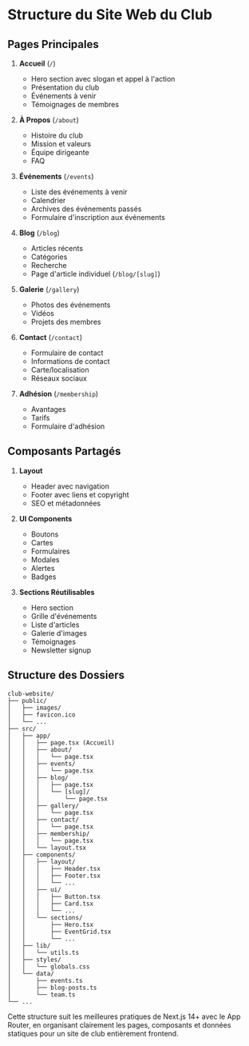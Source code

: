 # Structure du Site Web du Club

## Pages Principales
1. **Accueil** (`/`)
   - Hero section avec slogan et appel à l'action
   - Présentation du club
   - Événements à venir
   - Témoignages de membres

2. **À Propos** (`/about`)
   - Histoire du club
   - Mission et valeurs
   - Équipe dirigeante
   - FAQ

3. **Événements** (`/events`)
   - Liste des événements à venir
   - Calendrier
   - Archives des événements passés
   - Formulaire d'inscription aux événements

4. **Blog** (`/blog`)
   - Articles récents
   - Catégories
   - Recherche
   - Page d'article individuel (`/blog/[slug]`)

5. **Galerie** (`/gallery`)
   - Photos des événements
   - Vidéos
   - Projets des membres

6. **Contact** (`/contact`)
   - Formulaire de contact
   - Informations de contact
   - Carte/localisation
   - Réseaux sociaux

7. **Adhésion** (`/membership`)
   - Avantages
   - Tarifs
   - Formulaire d'adhésion

## Composants Partagés
1. **Layout**
   - Header avec navigation
   - Footer avec liens et copyright
   - SEO et métadonnées

2. **UI Components**
   - Boutons
   - Cartes
   - Formulaires
   - Modales
   - Alertes
   - Badges

3. **Sections Réutilisables**
   - Hero section
   - Grille d'événements
   - Liste d'articles
   - Galerie d'images
   - Témoignages
   - Newsletter signup

## Structure des Dossiers
```
club-website/
├── public/
│   ├── images/
│   ├── favicon.ico
│   └── ...
├── src/
│   ├── app/
│   │   ├── page.tsx (Accueil)
│   │   ├── about/
│   │   │   └── page.tsx
│   │   ├── events/
│   │   │   └── page.tsx
│   │   ├── blog/
│   │   │   ├── page.tsx
│   │   │   └── [slug]/
│   │   │       └── page.tsx
│   │   ├── gallery/
│   │   │   └── page.tsx
│   │   ├── contact/
│   │   │   └── page.tsx
│   │   ├── membership/
│   │   │   └── page.tsx
│   │   └── layout.tsx
│   ├── components/
│   │   ├── layout/
│   │   │   ├── Header.tsx
│   │   │   ├── Footer.tsx
│   │   │   └── ...
│   │   ├── ui/
│   │   │   ├── Button.tsx
│   │   │   ├── Card.tsx
│   │   │   └── ...
│   │   └── sections/
│   │       ├── Hero.tsx
│   │       ├── EventGrid.tsx
│   │       └── ...
│   ├── lib/
│   │   └── utils.ts
│   ├── styles/
│   │   └── globals.css
│   └── data/
│       ├── events.ts
│       ├── blog-posts.ts
│       └── team.ts
└── ...
```

Cette structure suit les meilleures pratiques de Next.js 14+ avec le App Router, en organisant clairement les pages, composants et données statiques pour un site de club entièrement frontend.
